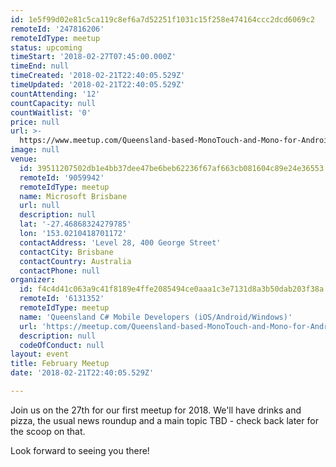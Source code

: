 ```yaml
---
id: 1e5f99d02e81c5ca119c8ef6a7d52251f1031c15f258e474164ccc2dcd6069c2
remoteId: '247816206'
remoteIdType: meetup
status: upcoming
timeStart: '2018-02-27T07:45:00.000Z'
timeEnd: null
timeCreated: '2018-02-21T22:40:05.529Z'
timeUpdated: '2018-02-21T22:40:05.529Z'
countAttending: '12'
countCapacity: null
countWaitlist: '0'
price: null
url: >-
  https://www.meetup.com/Queensland-based-MonoTouch-and-Mono-for-Android/events/247816206/
image: null
venue:
  id: 39511207502db1e4bb37dee47be6beb62236f67af663cb081604c89e24e36553
  remoteId: '9059942'
  remoteIdType: meetup
  name: Microsoft Brisbane
  url: null
  description: null
  lat: '-27.46868324279785'
  lon: '153.0210418701172'
  contactAddress: 'Level 28, 400 George Street'
  contactCity: Brisbane
  contactCountry: Australia
  contactPhone: null
organizer:
  id: f4c4d41c063a9c41f8189e4ffe2085494ce0aaa1c3e7131d8a3b50dab203f38a
  remoteId: '6131352'
  remoteIdType: meetup
  name: 'Queensland C# Mobile Developers (iOS/Android/Windows)'
  url: 'https://meetup.com/Queensland-based-MonoTouch-and-Mono-for-Android'
  description: null
  codeOfConduct: null
layout: event
title: February Meetup
date: '2018-02-21T22:40:05.529Z'

---
```

<p>Join us on the 27th for our first meetup for 2018. We'll have drinks and pizza, the usual news roundup and a main topic TBD - check back later for the scoop on that. </p> <p>Look forward to seeing you there!</p>

